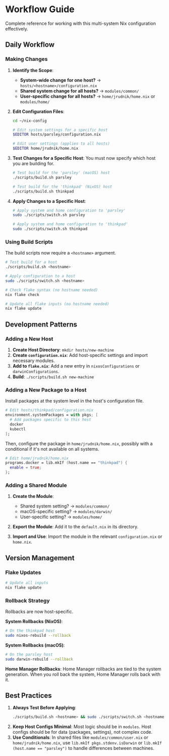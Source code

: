 # Workflow Guide

Complete reference for working with this multi-system Nix configuration effectively.

## Daily Workflow

### Making Changes

1.  **Identify the Scope**:
    -   **System-wide change for one host?** → `hosts/<hostname>/configuration.nix`
    -   **Shared system change for all hosts?** → `modules/common/`
    -   **User-specific change for all hosts?** → `home/jrudnik/home.nix` or `modules/home/`

2.  **Edit Configuration Files**:
    ```bash
    cd ~/nix-config

    # Edit system settings for a specific host
    $EDITOR hosts/parsley/configuration.nix

    # Edit user settings (applies to all hosts)
    $EDITOR home/jrudnik/home.nix
    ```

3.  **Test Changes for a Specific Host**:
    You must now specify which host you are building for.

    ```bash
    # Test build for the 'parsley' (macOS) host
    ./scripts/build.sh parsley

    # Test build for the 'thinkpad' (NixOS) host
    ./scripts/build.sh thinkpad
    ```

4.  **Apply Changes to a Specific Host**:
    ```bash
    # Apply system and home configuration to 'parsley'
    sudo ./scripts/switch.sh parsley

    # Apply system and home configuration to 'thinkpad'
    sudo ./scripts/switch.sh thinkpad
    ```

### Using Build Scripts

The build scripts now require a `<hostname>` argument.

```bash
# Test build for a host
./scripts/build.sh <hostname>

# Apply configuration to a host
sudo ./scripts/switch.sh <hostname>

# Check flake syntax (no hostname needed)
nix flake check

# Update all flake inputs (no hostname needed)
nix flake update
```

## Development Patterns

### Adding a New Host

1.  **Create Host Directory**: `mkdir hosts/new-machine`
2.  **Create `configuration.nix`**: Add host-specific settings and import necessary modules.
3.  **Add to `flake.nix`**: Add a new entry in `nixosConfigurations` or `darwinConfigurations`.
4.  **Build**: `./scripts/build.sh new-machine`

### Adding a New Package to a Host

Install packages at the system level in the host's configuration file.

```nix
# Edit hosts/thinkpad/configuration.nix
environment.systemPackages = with pkgs; [
  # Add packages specific to this host
  docker
  kubectl
];
```

Then, configure the package in `home/jrudnik/home.nix`, possibly with a conditional if it's not available on all systems.

```nix
# Edit home/jrudnik/home.nix
programs.docker = lib.mkIf (host.name == "thinkpad") {
  enable = true;
};
```

### Adding a Shared Module

1.  **Create the Module**:
    -   Shared system setting? → `modules/common/`
    -   macOS-specific setting? → `modules/darwin/`
    -   User-specific setting? → `modules/home/`

2.  **Export the Module**: Add it to the `default.nix` in its directory.

3.  **Import and Use**: Import the module in the relevant `configuration.nix` or `home.nix`.

## Version Management

### Flake Updates

```bash
# Update all inputs
nix flake update
```

### Rollback Strategy

Rollbacks are now host-specific.

**System Rollbacks (NixOS)**:
```bash
# On the thinkpad host
sudo nixos-rebuild --rollback
```

**System Rollbacks (macOS)**:
```bash
# On the parsley host
sudo darwin-rebuild --rollback
```

**Home Manager Rollbacks**:
Home Manager rollbacks are tied to the system generation. When you roll back the system, Home Manager rolls back with it.

## Best Practices

1.  **Always Test Before Applying**:
    ```bash
    ./scripts/build.sh <hostname> && sudo ./scripts/switch.sh <hostname>
    ```
2.  **Keep Host Configs Minimal**: Most logic should be in `modules`. Host configs should be for data (packages, settings), not complex code.
3.  **Use Conditionals**: In shared files like `modules/common/user.nix` or `home/jrudnik/home.nix`, use `lib.mkIf pkgs.stdenv.isDarwin` or `lib.mkIf (host.name == "parsley")` to handle differences between machines.
